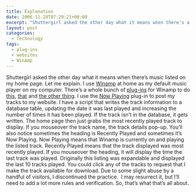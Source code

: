 ```yaml
---
title: Explanation
date: 2006-11-28T07:29:21+00:00
excerpt: "Shuttergirl asked the other day what it means when there's a music listed on my home page. Let me explain. I use"
layout: post
categories:
  - Technology
tags:
  - plug-ins
  - websites
  - WinAmp
---
```

Shuttergirl asked the other day what it means when there&#8217;s music listed on my home page. Let me explain. I use [Winamp](http://www.winamp.com/) at home as my default music player on my computer. There&#8217;s a whole bunch of [plug-ins](http://www.winamp.com/plugins/whatis.php) for Winamp to do [this](http://www.winamp.com/plugin/tray-rating/222140), [that](http://www.winamp.com/plugin/widesound-dsp-plugin-1-1/221909) and [the other thing](http://www.winamp.com/plugin/now-playing/138883). I use the [Now Playing](http://www.winamp.com/plugin/now-playing/138883) plug-in to post my tracks to my website. I have a script that writes the track information to a database table, updating the date it was last played and increasing the number of times it has been played. If the track isn&#8217;t in the database, it gets written. The home page then just grabs the most recently played track to display. If you mouseover the track name, the track details pop-up. You&#8217;ll also notice sometimes the heading is Recently Played and sometimes it&#8217;s Now Playing. Now Playing means that Winamp is currently on and playing the listed track. Recently Played means that the track displayed was most recently played. If you mouseover the heading, it will display the time the last track was played. Originally this listing was expandable and displayed the last 10 tracks played. You could click any of the tracks to request that I make the track available for download. Due to some slight abuse by a handful of visitors, I discontinued the practice.  I may resurrect it, but I&#8217;ll need to add a lot more rules and verification. So, that&#8217;s what that&#8217;s all about.